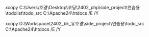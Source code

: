 <!-- 집 -->
xcopy C:\Users\호경\Desktop\코딩\2402_php\side_project\연습용\todolist\todo_src C:\Apache24\htdocs /E /Y

<!-- 학원 -->
xcopy D:\Workspace\2402_bk_유호경\side_project\연습용\todo_src C:\Apache24\htdocs /E /Y